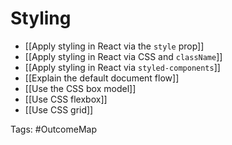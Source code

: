 # Styling

- [[Apply styling in React via the `style` prop]]
- [[Apply styling in React via CSS and `className`]]
- [[Apply styling in React via `styled-components`]]
- [[Explain the default document flow]]
- [[Use the CSS box model]]
- [[Use CSS flexbox]]
- [[Use CSS grid]]

Tags: #OutcomeMap